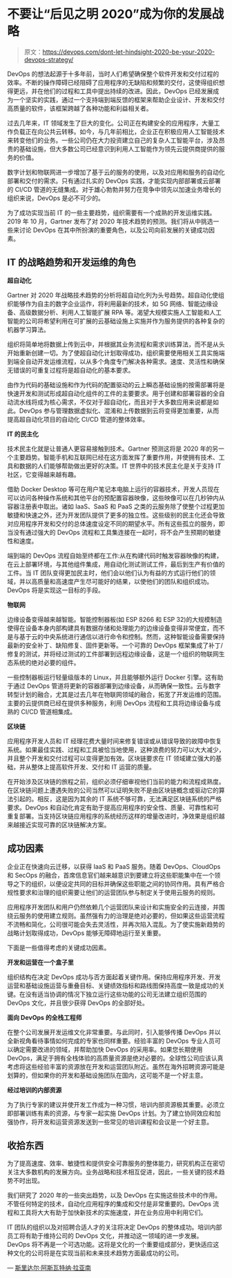 # 不要让“后见之明 2020”成为你的发展战略

> 原文：<https://devops.com/dont-let-hindsight-2020-be-your-2020-devops-strategy/>

DevOps 的想法起源于十多年前，当时人们希望确保整个软件开发和交付过程的效率。不断的操作障碍已经阻碍了应用程序的无缺陷和频繁的交付，这使得组织想得更远，并在他们的过程和工具中提出持续的改进。因此，DevOps 已经发展成为一个坚实的实践，通过一个支持端到端反馈的框架来帮助企业设计、开发和交付高质量的软件，该框架跨越了各种功能和利益相关者。

过去几年来，IT 领域发生了巨大的变化。公司正在构建安全的应用程序，大量工作负载正在向公共云转移。如今，与几年前相比，企业正在积极应用人工智能技术来转变他们的业务。一些公司仍在大力投资建立自己的复杂人工智能平台，涉及昂贵的基础设施，但大多数公司已经意识到利用人工智能作为领先云提供商提供的服务的价值。

数字计划和物联网进一步增加了基于云的服务的使用，以及对应用和服务的自动化部署和交付的需求。只有通过扎实的 DevOps 实践，才能实现内部部署或云部署的 CI/CD 管道的无缝集成。对于雄心勃勃并努力在竞争中领先以加速业务增长的组织来说，DevOps 是必不可少的。

为了成功实现当前 IT 的一些主要趋势，组织需要有一个成熟的开发运维实践。2019 年 10 月，Gartner 发布了对 2020 年技术趋势的预测。我们将从中挑选一些来讨论 DevOps 在其中所扮演的重要角色，以及公司向前发展的关键成功因素。

## **IT 的战略趋势和开发运维的角色**

**超自动化**

Gartner 对 2020 年战略技术趋势的分析将超自动化列为头号趋势。超自动化使组织能够作为自主的数字企业运作，将利用最新的技术，如 5G 网络、智能边缘设备、高级数据分析、利用人工智能扩展 RPA 等。渴望大规模实施人工智能和人工智能的公司将希望利用在可扩展的云基础设施上实施并作为服务提供的各种复杂的机器学习算法。

组织将简单地将数据上传到云中，并根据其业务流程和需求训练算法，而不是从头开始重新创建一切。为了使超自动化计划取得成功，组织需要使用相关工具实施端到端全自动开发运维流程，以从多个角度专门解决各种需求。速度、灵活性和确保无错误的可重复过程将是超自动化的基本要求。

由作为代码的基础设施和作为代码的配置驱动的云上瞬态基础设施的按需部署将是快速开发和测试形成超自动化组件的工件的主要要求。用于创建和部署容器的全自动流水线将成为核心需求，不仅对于超自动化，而且对于大多数应用来说都是如此。DevOps 参与管理数据虚拟化、混淆和上传数据到云将变得更加重要，从而提高超自动化项目的自动化 CI/CD 管道的整体效率。

**IT 的民主化**

技术民主化就是让普通人更容易接触到技术。Gartner 预测这将是 2020 年的另一个主要趋势。智能手机和互联网已经在这方面发挥了重要作用，并使拥有技术、工具和数据的人们能够帮助做出更好的决策。IT 世界中的技术民主化是关于支持 IT 社区，它变得越来越有趣。

借助 Docker Desktop 等可在用户笔记本电脑上运行的容器技术，开发人员现在可以访问各种操作系统和其他平台的预配置容器映像，这些映像可以在几秒钟内从容器注册表中取出。诸如 IaaS、SaaS 和 PaaS 之类的云服务除了使整个过程更加敏捷和快速之外，还为开发团队提供了更多的独立性。这些级别的民主化还会导致对应用程序开发和交付的总体速度设定不同的期望水平。所有这些孤立的服务，即当没有通过强大的 DevOps 流程和工具集连接在一起时，将不会产生预期的敏捷性和速度。

端到端的 DevOps 流程自始至终都在工作:从在构建代码时触发容器映像的构建，在云上部署环境，与其他组件集成，用自动化测试测试工件，最后到生产有价值的工件。当 IT 团队变得更加民主时，他们会以他们认为有益的方式运行他们的领域，并以高质量和高速度产生尽可能好的结果，以使他们的团队和组织成功。DevOps 将是实现这一目标的手段。

**物联网**

边缘设备变得越来越智能。智能控制器板(如 ESP 8266 和 ESP 32)的大规模制造使得在设备本身内部构建具有数据存储和处理能力的边缘设备变得非常便宜，而不是与基于云的中央系统进行通信以进行命令和控制。然而，这种智能设备需要保持最新的安全补丁、缺陷修复、固件更新等。一个可靠的 DevOps 框架集成了补丁/修复的测试，并将经过测试的工件部署到远程边缘设备，这是一个组织的物联网生态系统的绝对必要的组件。

一些控制器板运行轻量级版本的 Linux，并且能够额外运行 Docker 引擎。这有助于通过 DevOps 管道将更新的容器部署到边缘设备，从而确保一致性。云与数字转型计划的融合，尤其是过去几年在物联网领域的融合，拓宽了开发运维的范围。主要的云提供商已经在提供多种服务，利用 DevOps 流程和工具将边缘设备与成熟的 CI/CD 管道相集成。

**区块链**

应用程序开发人员和 IT 经理花费大量时间来修复错误或从错误导致的故障中恢复系统。如果最佳实践、过程和工具被恰当地使用，这种浪费的努力可以大大减少，并且整个开发和交付过程可以变得更加有效。区块链要求在 IT 领域建立强大的基础，并从整体上提高软件开发、交付和 IT 运营的质量。

在开始涉及区块链的旅程之前，组织必须仔细审视他们当前的能力和流程成熟度。在区块链问题上遭遇失败的公司当然可以证明失败不是由区块链概念或驱动它的算法引起的。相反，这是因为其余的 IT 系统不够可靠，无法满足区块链系统的严格要求。DevOps 和自动化肯定有助于提高应用程序的安全性、质量、可靠性和可重复部署。当支持区块链应用程序的系统经历这样的增量改进时，净效果是组织越来越接近实现可靠的区块链解决方案。

## **成功因素**

企业正在快速向云迁移，以获得 IaaS 和 PaaS 服务。随着 DevOps、CloudOps 和 SecOps 的融合，首席信息官们越来越意识到要建立将这些职能集中在一个领导之下的组织，以便设定共同的目标并确保这些职能之间的协同作用。具有严格合规性要求和治理的组织需要让他们的运营团队参与制定关于使用云服务的规则。

应用程序开发团队和用户仍然依赖几个运营团队来设计和实施安全的云连接，并围绕云服务的使用建立规则。虽然强有力的治理是绝对必要的，但如果这些运营流程不流畅和简化，公司很可能会失去灵活性，并再次陷入混乱。为了使实施新趋势的战略计划取得成功，DevOps 能够无障碍地运行至关重要。

下面是一些值得考虑的关键成功因素。

**开发和运营在一个盒子里**

组织结构在决定 DevOps 成功与否方面起着关键作用。保持应用程序开发、开发运营和基础设施运营与重叠目标、关键绩效指标和路线图保持高度一致是成功的关键。在没有适当协调的情况下独立运行这些功能的公司无法建立组织范围的 DevOps 文化，并且很少获得 DevOps 的全部好处。

**面向 DevOps 的全栈工程师**

在整个公司发展开发运维文化非常重要。与此同时，引入能够传播 DevOps 并以全新视角看待事情如何完成的专家也同样重要。经验丰富的 DevOps 专业人员可以确定需要改进的领域，并帮助加快 DevOps 的采用率。如果您长期使用 DevOps，满足于拥有全栈体验的高质量资源是绝对必要的。全球性公司应该认真考虑将这些经验丰富的资源放在开发和运营团队附近。虽然在海外招聘资源可能是划算的，但如果你的开发和基础设施团队在国内，这可能不是一个好主意。

**经过培训的内部资源**

为了执行专家的建议并使开发工作成为一种习惯，培训内部资源极其重要。必须立即部署训练有素的资源，与专家一起实施 DevOps 计划。为了建立协同效应和加强协作，将开发和运营资源发送到一些常见的培训课程和会议是一个好主意。

## **收拾东西**

为了提高速度、效率、敏捷性和提供安全可靠服务的整体能力，研究机构正在密切关注大多数机构的发展方向。业务战略和技术相互促进，因此，一些关键的技术趋势不时出现。

我们研究了 2020 年的一些突出趋势，以及 DevOps 在实施这些技术中的作用。不管任何特定的技术，自动化应用程序的集成和交付是非常重要的。DevOps 流程和工具将大大有助于加快新技术的实施速度，并在业务应用中利用它们。

IT 团队的组织以及对招聘合适人才的关注将决定 DevOps 的整体成功。培训内部员工将有助于维持公司的 DevOps 文化，并推动这一领域的进一步发展。DevOps 将不再是一个可选功能。这将是文化的一个重要组成部分，更快适应这种文化的公司将是在实现当前和未来技术趋势方面最成功的公司。

— [斯里达尔·阿斯瓦特纳·拉亚南](https://devops.com/author/sridhar-asvathanarayanan/)